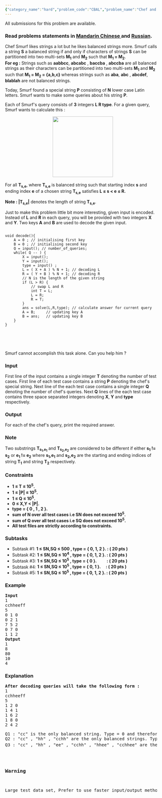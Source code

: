 ```yaml
---
{"category_name":"hard","problem_code":"CBAL","problem_name":"Chef and Balanced Strings","languages_supported":{"0":"ADA","1":"ASM","2":"BASH","3":"BF","4":"C","5":"C99 strict","6":"CAML","7":"CLOJ","8":"CLPS","9":"CPP 4.3.2","10":"CPP 4.9.2","11":"CPP14","12":"CS2","13":"D","14":"ERL","15":"FORT","16":"FS","17":"GO","18":"HASK","19":"ICK","20":"ICON","21":"JAVA","22":"JS","23":"LISP clisp","24":"LISP sbcl","25":"LUA","26":"NEM","27":"NICE","28":"NODEJS","29":"PAS fpc","30":"PAS gpc","31":"PERL","32":"PERL6","33":"PHP","34":"PIKE","35":"PRLG","36":"PYPY","37":"PYTH","38":"PYTH 3.4","39":"RUBY","40":"SCALA","41":"SCM chicken","42":"SCM guile","43":"SCM qobi","44":"ST","45":"TCL","46":"TEXT","47":"WSPC"},"max_timelimit":2,"source_sizelimit":50000,"problem_author":"ma5termind","problem_tester":"kevinsogo","date_added":"3-03-2015","tags":{"0":"ma5termind","1":"may15","2":"medium","3":"sqrt"},"editorial_url":"http://discuss.codechef.com/problems/CBAL","time":{"view_start_date":1431941400,"submit_start_date":1431941400,"visible_start_date":1431941400,"end_date":1735669800},"layout":"problem"}
---
```

<span class="solution-visible-txt">All submissions for this problem are available.</span><h3> Read problems statements in <a target="_blank" href="http://www.codechef.com/download/translated/MAY15/mandarin/CBAL.pdf">Mandarin Chinese </a> and <a target="_blank" href="http://www.codechef.com/download/translated/MAY15/russian/CBAL.pdf">Russian</a>.</h3>
<p>Chef Smurf likes strings a lot but he likes balanced strings more. Smurf calls a string <b>S</b> a balanced string if and only if characters of strings <b>S</b> can be partitioned into two multi-sets <b>M<sub>1</sub></b> and <b>M<sub>2</sub></b> such that <b>M<sub>1</sub> = M<sub>2</sub></b>.<br/><b>For eg :</b> Strings such as <b>aabbcc</b>, <b>abcabc</b> , <b>baccba</b> , <b>abccba</b> are all balanced strings as their characters can be partitioned into two multi-sets <b>M<sub>1</sub></b> and <b>M<sub>2</sub></b> such that <b>M<sub>1</sub> = M<sub>2</sub> = {a,b,c} </b> whereas strings such as <b>aba</b>, <b>abc</b> , <b>abcdef</b>, <b>blablah</b> are not balanced strings.</br/></p>
<p>Today, Smurf found a special string <b>P</b> consisting of <b>N</b> lower case Latin letters. Smurf wants to make some queries about his string <b>P</b>.</p>
<p>Each of Smurf's query consists of <b>3</b> integers <b>L R type</b>. For a given query, Smurf wants to calculate this :    </p>
<p>                                        <IMG WIDTH = "200" SRC = "https://s3.amazonaws.com/codechef_shared/download/CBAL/4.png" /></p>
<p>For all <b>T<sub>s,e</sub></b>, where <b>T<sub>s,e</sub></b> is balanced string such that starting index <b>s</b> and ending index <b>e</b> of a chosen string <b>T<sub>s,e</sub></b> satisfies <b>L ≤ s &lt; e ≤ R.</b></p>
<p><b>Note : </b><b>|T<sub>s,e</sub>|</b> denotes the length of string <b>T<sub>s,e</sub></b>.</p>
<p>Just to make this problem little bit more interesting, given input is encoded. Instead of <b>L</b> and <b>R</b> in each query, you will be provided with two integers <b>X</b> and <b>Y</b>. Two keys <b>A</b> and <b>B</b> are used to decode the given input.</p>
<pre>
<code>
void decode(){
    A = 0 ; // initialising first key 
    B = 0 ; // initialising second key 
    Q = input(); // number_of_queries;
    while( Q -- ) {
        X = input(); 
        Y = input();
        type = input() ;
        L = ( X + A ) % N + 1; // decoding L
        R = ( Y + B ) % N + 1; // decoding R
        // N is the length of the given string
        if (L > R) {
            // swap L and R
            int T = L;
            L = R;
            R = T;
        }  
        ans = solve(L,R,type); // calculate answer for current query
        A = B;     // updating key A 
        B = ans;   // updating key B 
    } 
}
</code>
</pre><p><br/></br/></p>
<p>Smurf cannot accomplish this task alone. Can you help him ?</p>
<h3>Input</h3>
<p>First line of the input contains a single integer <b>T</b> denoting the number of test cases. First line of each test case contains a string <b>P</b> denoting the chef's special string. Next line of the each test case contains a single integer <b>Q</b> denoting the number of chef's queries. Next <b>Q</b> lines of the each test case contains three space separated integers denoting <b>X</b>, <b>Y</b> and <b>type</b> respectively.</p>
<h3>Output</h3>
<p>For each of the chef's query, print the required answer.</p>
<h3>Note </h3>
<p>Two substrings <b>T<sub>s<sub>1</sub>,e<sub>1</sub></sub></b> and <b>T<sub>s<sub>2</sub>,e<sub>2</sub></sub></b> are considered to be different if either <b>s<sub>1</sub> != s<sub>2</sub></b> or <b>e<sub>1</sub> != e<sub>2</sub></b> where <b>s<sub>1</sub>,e<sub>1</sub></b> and <b>s<sub>2</sub>,e<sub>2</sub></b> are the starting and ending indices of string <b>T<sub>1</sub></b> and string <b>T<sub>2</sub></b> respectively.</p>
<h3>Constraints</h3>
<ul>
<li><b>1 ≤ T ≤ 10<sup>5</sup>.</b></li>
<li><b>1 ≤ |P| ≤ 10<sup>5</sup>.</b></li>
<li><b>1 ≤ Q ≤ 10<sup>5</sup>.</b></li>
<li><b>0 ≤ X,Y &lt; |P|.</b></li>
<li><b>type = { 0 , 1 , 2 }.</b></li>
<li><b>sum of N over all test cases i.e SN does not exceed 10<sup>5</sup>.</b></li>
<li><b>sum of Q over all test cases i.e SQ does not exceed 10<sup>5</sup>.</b></li>
<li><b>All test files are strictly according to constraints.</b></li>
</ul>
<h3>Subtasks</h3>
<ul>
<li> Subtask #1: <b>1 ≤ SN,SQ ≤ 500 , type = { 0, 1, 2 }. : ( 20 pts ) </b></li>
<li> Subtask #2: <b>1 ≤ SN,SQ ≤ 10<sup>4</sup> , type = { 0, 1, 2 }. : ( 20 pts ) </b></li>
<li> Subtask #3: <b>1 ≤ SN,SQ ≤ 10<sup>5</sup> , type = { 0 }.          : ( 20 pts ) </b></li>
<li> Subtask #4: <b>1 ≤ SN,SQ ≤ 10<sup>5</sup> , type = { 0, 1 }.     : ( 20 pts ) </b></li>
<li> Subtask #5: <b>1 ≤ SN,SQ ≤ 10<sup>5</sup> , type = { 0, 1, 2 }. : ( 20 pts ) </b></li>
</ul>
<h3>Example</h3>
<pre>
<b>Input</b>
1
cchheeff
5
0 1 0
0 2 1
7 5 2
0 7 0
1 1 2
<b>Output</b>
1
8
80
10
4
</pre><h3>Explanation</h3>
<pre>
<b>After decoding queries will take the following form : </b>
1
cchheeff
5
1 2 0
1 4 1
1 6 2
1 8 0
2 4 2
<p>Q1 : "cc" is the only balanced string. Type = 0 and therefore answer = 1.<br/>Q2 : "cc" , "hh" , "cchh" are the only balanced strings. Type = 1 and therefore answer = 2 + 2 + 4 = 8.<br/>Q3 : "cc" , "hh" , "ee" , "cchh" , "hhee" , "cchhee" are the only balanced strings. Type = 2 and therefore answer = 2<sup>2</sup> + 2<sup>2</sup> + 2<sup>2</sup> + 4<sup>2</sup> + 4<sup>2</sup> + 6<sup>2</sup>= 80.</br/></br/></p>
<h3>Warning</h3>
<p>Large test data set, Prefer to use faster input/output methods .</p></pre>
